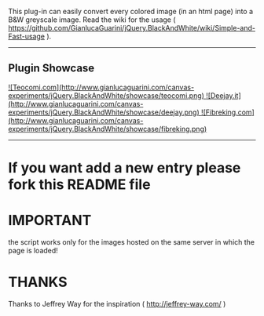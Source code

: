 This plug-in can easily convert every colored image (in an html page) into a B&W greyscale image.
Read the wiki for the usage ( https://github.com/GianlucaGuarini/jQuery.BlackAndWhite/wiki/Simple-and-Fast-usage ).

---------
Plugin Showcase
---------



<a href="http://teocomi.com/photos/">
![Teocomi.com](http://www.gianlucaguarini.com/canvas-experiments/jQuery.BlackAndWhite/showcase/teocomi.png)
</a>


<a href="http://www.deejay.it/dj/extra/widget">
![Deejay.it](http://www.gianlucaguarini.com/canvas-experiments/jQuery.BlackAndWhite/showcase/deejay.png)
</a>

<a href="http://www.fibreking.com/">
![Fibreking.com](http://www.gianlucaguarini.com/canvas-experiments/jQuery.BlackAndWhite/showcase/fibreking.png)
</a>

---------

If you want add a new entry please fork this README file
=================

IMPORTANT
=================
the script works only for the images hosted on the same server in which the page is loaded!

THANKS
=================
Thanks to Jeffrey Way for the inspiration ( http://jeffrey-way.com/ )
